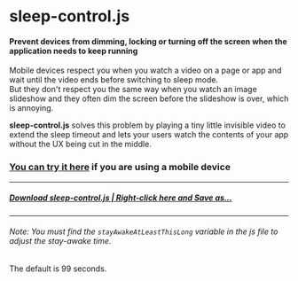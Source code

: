 # sleep-control.js  

#### Prevent devices from dimming, locking or turning off the screen when the application needs to keep running  

Mobile devices respect you when you watch a video on a page or app and wait until the video ends before switching to sleep mode.  
But they don't respect you the same way when you watch an image slideshow and they often dim the screen before the slideshow is over, which is annoying.

__sleep-control.js__ solves this problem by playing a tiny little invisible video to extend the sleep timeout and lets your users watch the contents of your app without the UX being cut in the middle.

### [You can try it here](https://topraksoyearthmantsuchimoto.github.io/sleep-control.js/)  if you are using a mobile device
---

##### [Download sleep-control.js | Right-click here and Save as…](https://raw.githubusercontent.com/TopraksoyEarthmanTsuchimoto/sleep-control.js/main/sleep-control.js "Right-click Save As…")
***

###### Note: You must find the `stayAwakeAtLeastThisLong` variable in the js file to adjust the *stay-awake* time.  
The default is 99 seconds.
